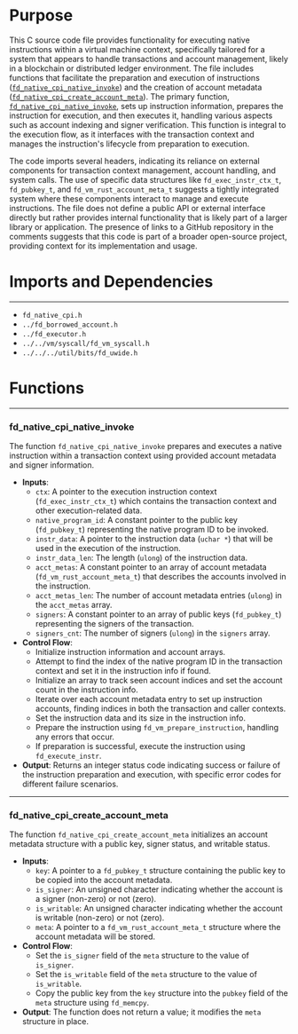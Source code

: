 # Purpose
This C source code file provides functionality for executing native instructions within a virtual machine context, specifically tailored for a system that appears to handle transactions and account management, likely in a blockchain or distributed ledger environment. The file includes functions that facilitate the preparation and execution of instructions ([`fd_native_cpi_native_invoke`](#fd_native_cpi_native_invoke)) and the creation of account metadata ([`fd_native_cpi_create_account_meta`](#fd_native_cpi_create_account_meta)). The primary function, [`fd_native_cpi_native_invoke`](#fd_native_cpi_native_invoke), sets up instruction information, prepares the instruction for execution, and then executes it, handling various aspects such as account indexing and signer verification. This function is integral to the execution flow, as it interfaces with the transaction context and manages the instruction's lifecycle from preparation to execution.

The code imports several headers, indicating its reliance on external components for transaction context management, account handling, and system calls. The use of specific data structures like `fd_exec_instr_ctx_t`, `fd_pubkey_t`, and `fd_vm_rust_account_meta_t` suggests a tightly integrated system where these components interact to manage and execute instructions. The file does not define a public API or external interface directly but rather provides internal functionality that is likely part of a larger library or application. The presence of links to a GitHub repository in the comments suggests that this code is part of a broader open-source project, providing context for its implementation and usage.
# Imports and Dependencies

---
- `fd_native_cpi.h`
- `../fd_borrowed_account.h`
- `../fd_executor.h`
- `../../vm/syscall/fd_vm_syscall.h`
- `../../../util/bits/fd_uwide.h`


# Functions

---
### fd\_native\_cpi\_native\_invoke<!-- {{#callable:fd_native_cpi_native_invoke}} -->
The function `fd_native_cpi_native_invoke` prepares and executes a native instruction within a transaction context using provided account metadata and signer information.
- **Inputs**:
    - `ctx`: A pointer to the execution instruction context (`fd_exec_instr_ctx_t`) which contains the transaction context and other execution-related data.
    - `native_program_id`: A constant pointer to the public key (`fd_pubkey_t`) representing the native program ID to be invoked.
    - `instr_data`: A pointer to the instruction data (`uchar *`) that will be used in the execution of the instruction.
    - `instr_data_len`: The length (`ulong`) of the instruction data.
    - `acct_metas`: A constant pointer to an array of account metadata (`fd_vm_rust_account_meta_t`) that describes the accounts involved in the instruction.
    - `acct_metas_len`: The number of account metadata entries (`ulong`) in the `acct_metas` array.
    - `signers`: A constant pointer to an array of public keys (`fd_pubkey_t`) representing the signers of the transaction.
    - `signers_cnt`: The number of signers (`ulong`) in the `signers` array.
- **Control Flow**:
    - Initialize instruction information and account arrays.
    - Attempt to find the index of the native program ID in the transaction context and set it in the instruction info if found.
    - Initialize an array to track seen account indices and set the account count in the instruction info.
    - Iterate over each account metadata entry to set up instruction accounts, finding indices in both the transaction and caller contexts.
    - Set the instruction data and its size in the instruction info.
    - Prepare the instruction using `fd_vm_prepare_instruction`, handling any errors that occur.
    - If preparation is successful, execute the instruction using `fd_execute_instr`.
- **Output**: Returns an integer status code indicating success or failure of the instruction preparation and execution, with specific error codes for different failure scenarios.


---
### fd\_native\_cpi\_create\_account\_meta<!-- {{#callable:fd_native_cpi_create_account_meta}} -->
The function `fd_native_cpi_create_account_meta` initializes an account metadata structure with a public key, signer status, and writable status.
- **Inputs**:
    - `key`: A pointer to a `fd_pubkey_t` structure containing the public key to be copied into the account metadata.
    - `is_signer`: An unsigned character indicating whether the account is a signer (non-zero) or not (zero).
    - `is_writable`: An unsigned character indicating whether the account is writable (non-zero) or not (zero).
    - `meta`: A pointer to a `fd_vm_rust_account_meta_t` structure where the account metadata will be stored.
- **Control Flow**:
    - Set the `is_signer` field of the `meta` structure to the value of `is_signer`.
    - Set the `is_writable` field of the `meta` structure to the value of `is_writable`.
    - Copy the public key from the `key` structure into the `pubkey` field of the `meta` structure using `fd_memcpy`.
- **Output**: The function does not return a value; it modifies the `meta` structure in place.


